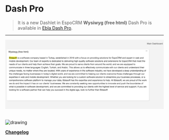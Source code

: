 # Dash Pro <a href="https://www.eblasoft.com.tr/espocrm-extension-page/ebla-dash-pro" target="_blank" id="ext-version" data-id="64be3b2a63390fb0a"></a>

> It is a new Dashlet in EspoCRM **Wysiwyg  (free html)**
> Dash Pro is available in [Ebla Dash Pro](https://www.eblasoft.com.tr/espocrm-extension-page/dash-pro).

---

![Dash Pro](../../_static/images/extensions/dashlet-pro/dash-pro.png)

<br>

<img src="https://eblasoft.github.io/documentation/_static/images/extensions/dashlet-pro/dash-pro-op.png" alt="drawing" style="width:200px;"/>

<br>

**<font color=gray> [Changelog](changelog.md) </font>**
